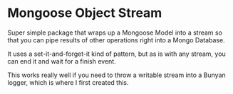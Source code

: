# Mongoose Object Stream
Super simple package that wraps up a Mongoose Model into a stream so that you can pipe results of other operations right into a Mongo Database.

It uses a set-it-and-forget-it kind of pattern, but as is with any stream, you can end it and wait for a finish event.

This works really well if you need to throw a writable stream into a Bunyan logger, which is where I first created this.
